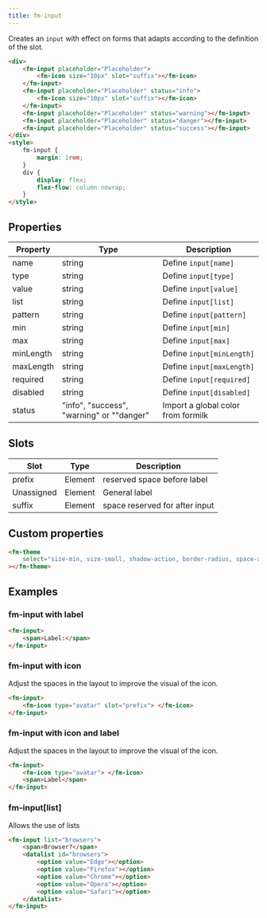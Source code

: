 ```yaml
---
title: fm-input
---
```


Creates an `input` with effect on forms that adapts according to the definition of the slot.

```html preview
<div>
    <fm-input placeholder="Placeholder">
        <fm-icon size="10px" slot="suffix"></fm-icon>
    </fm-input>
    <fm-input placeholder="Placeholder" status="info">
        <fm-icon size="10px" slot="suffix"></fm-icon>
    </fm-input>
    <fm-input placeholder="Placeholder" status="warning"></fm-input>
    <fm-input placeholder="Placeholder" status="danger"></fm-input>
    <fm-input placeholder="Placeholder" status="success"></fm-input>
</div>
<style>
    fm-input {
        margin: 1rem;
    }
    div {
        display: flex;
        flex-flow: column nowrap;
    }
</style>
```

## Properties

| Property  | Type                                      | Description                        |
| --------- | ----------------------------------------- | ---------------------------------- |
| name      | string                                    | Define `input[name]`               |
| type      | string                                    | Define `input[type]`               |
| value     | string                                    | Define `input[value]`              |
| list      | string                                    | Define `input[list]`               |
| pattern   | string                                    | Define `input[pattern]`            |
| min       | string                                    | Define `input[min]`                |
| max       | string                                    | Define `input[max]`                |
| minLength | string                                    | Define `input[minLength]`          |
| maxLength | string                                    | Define `input[maxLength]`          |
| required  | string                                    | Define `input[required]`           |
| disabled  | string                                    | Define `input[disabled]`           |
| status    | "info", "success", "warning" or ""danger" | Import a global color from formilk |

## Slots

| Slot       | Type    | Description                    |
| ---------- | ------- | ------------------------------ |
| prefix     | Element | reserved space before label    |
| Unassigned | Element | General label                  |
| suffix     | Element | space reserved for after input |

## Custom properties

```html inject
<fm-theme
    select="size-min, size-small, shadow-action, border-radius, space-x, space-y, #colors-input, #colors-status"
></fm-theme>
```

## Examples

### fm-input with label

```html preview
<fm-input>
    <span>Label:</span>
</fm-input>
```

### fm-input with icon

Adjust the spaces in the layout to improve the visual of the icon.

```html preview
<fm-input>
    <fm-icon type="avatar" slot="prefix"> </fm-icon>
</fm-input>
```

### fm-input with icon and label

Adjust the spaces in the layout to improve the visual of the icon.

```html preview
<fm-input>
    <fm-icon type="avatar"> </fm-icon>
    <span>Label</span>
</fm-input>
```

### fm-input[list]

Allows the use of lists

```html preview
<fm-input list="browsers">
    <span>Browser?</span>
    <datalist id="browsers">
        <option value="Edge"></option>
        <option value="Firefox"></option>
        <option value="Chrome"></option>
        <option value="Opera"></option>
        <option value="Safari"></option>
    </datalist>
</fm-input>
```
